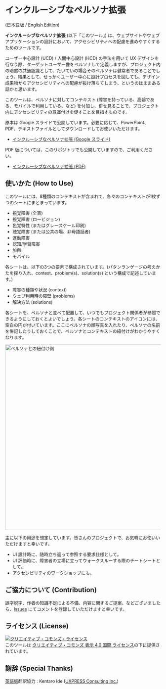 # インクルーシブなペルソナ拡張

(日本語版 / [English Edition](/en/))

**インクルーシブなペルソナ拡張** (以下「このツール」) は、ウェブサイトやウェブアプリケーションの設計において、アクセシビリティへの配慮を進めやすくするためのツールです。

ユーザー中心設計 (UCD) / 人間中心設計 (HCD) の手法を用いて UX デザインを行なう際、ターゲットユーザー像をペルソナして定義しますが、プロジェクト内の暗黙の共通認識として、たいていの場合そのペルソナは健常者であることでしょう。結果として、せっかくユーザー中心に設計プロセスを回しても、デザイン成果物からアクセシビリティへの配慮が抜け落ちてしまう、というのはままある話かと思います。

このツールは、ペルソナに対してコンテキスト (障害を持っている、高齢である、モバイルで利用している、など) を付加し、併せ見ることで、プロジェクト内にアクセシビリティの意識付けを促すことを目指すものです。

原本は Google スライドで公開しています。必要に応じて、PowerPoint、PDF、テキストファイルとしてダウンロードしてお使いいただけます。

- [インクルーシブなペルソナ拡張 (Google スライド)](https://docs.google.com/presentation/d/1mb-NuNiozQmpTJKkryCTp2Tbws4Xceukr4CbeD0xb4A/edit?usp=sharing)

PDF 版については、このリポジトリでも公開していますので、ご利用ください。

- [インクルーシブなペルソナ拡張 (PDF)](inclusive_persona_extension_ja.pdf)

## 使いかた (How to Use)

このツールには、8種類のコンテキストが含まれて、各々のコンテキストが1枚ずつのシートにまとまっています。

- 視覚障害 (全盲)
- 視覚障害 (ロービジョン)
- 色覚特性 (またはグレースケール印刷)
- 聴覚障害 (または公共の場、非母語話者)
- 運動障害
- 認知/学習障害
- 加齢
- モバイル

各シートは、以下の3つの要素で構成されています。(パタンランゲージの考えかたを採り入れ、context、problem(s)、solution(s) という構成で記述しています。)

- 障害の種類や状況 (context)
- ウェブ利用時の障壁 (problems)
- 解決方法 (solutions)

各シートを、ペルソナと並べて配置して、いつでもプロジェクト関係者が参照できるようにしておくとよいでしょう。各シートのコンテキストのアイコンには、空白の円が付いています。ここにペルソナの顔写真を入れたり、ペルソナの名前を併記したりしておくことで、ペルソナとコンテキストの紐付けがわかりやすくなります。

<img width="600" alt="ペルソナとの紐付け例" src="https://user-images.githubusercontent.com/17394690/123536730-15aa0780-d767-11eb-8590-fddd6c4f8b12.png">

主に以下の用途を想定しています。皆さんのプロジェクトで、お気軽にお使いいただけますと幸いです。

- UI 設計時に、随時立ち返って参照する要求仕様として。
- UI 評価時に、障害者の立場に立ってウォークスルーする際のチートシートとして。 
- アクセシビリティのワークショップにも。

## ご協力について (Contribution)

誤字脱字、作者の知識不足による不備、内容に関するご提案、などございましたら、[Issues](https://github.com/caztcha/Inclusive-Persona-Extension/issues) にてコメントを登録していただけますと幸いです。

## ライセンス (License)

<a rel="license" href="http://creativecommons.org/licenses/by/4.0/"><img alt="クリエイティブ・コモンズ・ライセンス" style="border-width:0" src="https://i.creativecommons.org/l/by/4.0/88x31.png" /></a><br />このツールは <a rel="license" href="http://creativecommons.org/licenses/by/4.0/">クリエイティブ・コモンズ 表示 4.0 国際 ライセンス</a>の下に提供されています。

## 謝辞 (Special Thanks)

[英語版](/en/)翻訳協力 : Kentaro Ide ([UXPRESS Consulting Inc.](https://uxpress.org/))

